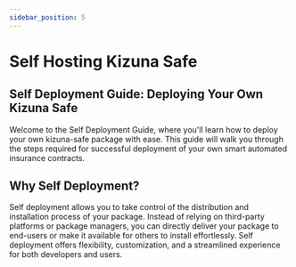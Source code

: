 ```yaml
---
sidebar_position: 5
---
```


# Self Hosting Kizuna Safe

## Self Deployment Guide: Deploying Your Own Kizuna Safe

Welcome to the Self Deployment Guide, where you'll learn how to deploy your own kizuna-safe package with ease. This guide will walk you through the steps required for successful deployment of your own smart automated insurance contracts.

## Why Self Deployment?

Self deployment allows you to take control of the distribution and installation process of your package. Instead of relying on third-party platforms or package managers, you can directly deliver your package to end-users or make it available for others to install effortlessly. Self deployment offers flexibility, customization, and a streamlined experience for both developers and users.
